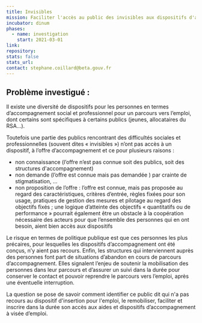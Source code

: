 ```yaml
---
title: Invisibles
mission: Faciliter l'accès au public des invisibles aux dispositifs d'accompagnement vers l'emploi
incubator: dinum
phases:
  - name: investigation
    start: 2021-03-01
link:
repository: 
stats: false 
stats_url: 
contact: stephane.coillard@beta.gouv.fr
---
```


## Problème investigué :
Il existe une diversité de dispositifs pour les personnes en termes d’accompagnement social et professionnel pour un parcours vers l’emploi, dont certains sont spécifiques à certains publics (jeunes, allocataires du RSA…).

Toutefois une partie des publics rencontrant des difficultés sociales et professionnelles (souvent dites « invisibles ») n’ont pas accès à un dispositif, à l’offre d’accompagnement et ce pour plusieurs raisons : 
* non connaissance (l’offre n’est pas connue soit des publics, soit des structures d'accompagnement)
* non demande (l’offre est connue  mais pas demandée ) par crainte de stigmatisation, …
* non proposition de l’offre : l’offre est connue, mais pas proposée au regard des caractéristiques, critères d’entrée,  règles fixées pour son usage, pratiques de gestion des mesures et  pilotage au regard des objectifs fixés ;   une logique d’atteinte des objectifs « quantitatifs ou de performance »  pourrait également être un obstacle à la coopération nécessaire des acteurs pour que l’ensemble des personnes qui en ont besoin, aient bien accès aux dispositifs

Le risque en termes de politique publique est que ces personnes les plus précaires, pour lesquelles les dispositifs d’accompagnement ont été conçus, n’y aient pas recours.
Enfin, les structures qui interviennent auprès des personnes font part de situations d’abandon en cours de parcours d’accompagnement. Elles signalent l’enjeu de soutenir la mobilisation des personnes dans leur parcours et d’assurer un suivi dans la durée pour conserver le contact et pouvoir reprendre le parcours vers l’emploi, après une éventuelle interruption.

La question se pose de savoir comment identifier ce public dit qui n'a pas recours au dispositif d'insertion pour l'emploi, le remobiliser, faciliter et inscrire dans la durée son accès aux aides et dispositifs d’accompagnement à visée d’emploi.
